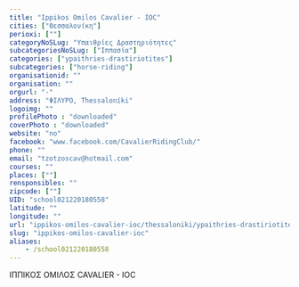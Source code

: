 ```yaml
---
title: "Ippikos Omilos Cavalier - IOC"
cities: ["Θεσσαλονίκη"]
perioxi: [""]
categoryNoSLug: "Υπαιθρίες Δραστηριότητες"
subcategoriesNoSLug: ["Ιππασία"]
categories: ["ypaithries-drastiriotites"]
subcategories: ["horse-riding"]
organisationid: ""
organisation: ""
orgurl: "-"
address: "ΦΙΛΥΡΟ, Thessaloníki"
logoimg: ""
profilePhoto : "downloaded"
coverPhoto : "downloaded"
website: "no"
facebook: "www.facebook.com/CavalierRidingClub/"
phone: ""
email: "tzotzoscav@hotmail.com"
courses: ""
places: [""]
rensponsibles: ""
zipcode: [""]
UID: "school021220180558"
latitude: ""
longitude: ""
url: "ippikos-omilos-cavalier-ioc/thessaloniki/ypaithries-drastiriotites/horse-riding"
slug: "ippikos-omilos-cavalier-ioc"
aliases:
    - /school021220180558
---
```



ΙΠΠΙΚΟΣ ΟΜΙΛΟΣ CAVALIER - IOC

